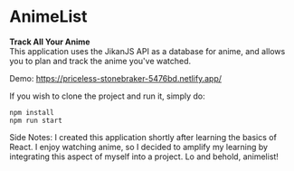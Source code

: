 <h1>AnimeList</h1>

**Track All Your Anime**\
This application uses the JikanJS API as a database for anime, and allows you to plan and track the anime you've watched.

Demo: https://priceless-stonebraker-5476bd.netlify.app/

If you wish to clone the project and run it, simply do:
```
npm install
npm run start
```

Side Notes:
I created this application shortly after learning the basics of React. I enjoy watching anime, so I decided to amplify my learning by integrating this aspect of myself into a project. Lo and behold, animelist!
